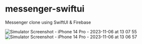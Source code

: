 # messenger-swiftui
Messenger clone using SwiftUI &amp; Firebase


![Simulator Screenshot - iPhone 14 Pro - 2023-11-06 at 13 07 55](https://github.com/devzahirul/messenger-swiftui/assets/10805452/ed6453b0-dfa8-456e-b3fe-436c544cfdad)
![Simulator Screenshot - iPhone 14 Pro - 2023-11-06 at 13 06 57](https://github.com/devzahirul/messenger-swiftui/assets/10805452/6d266c6c-ec6b-4968-a23e-37febfcb324b)
